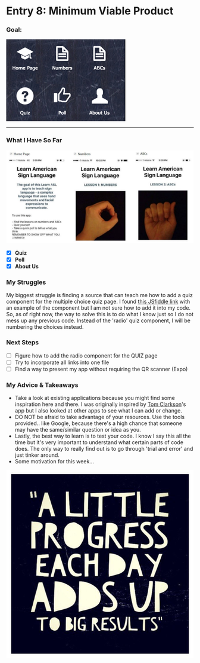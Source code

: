 # Entry 8: Minimum Viable Product
### Goal: 

![new1](/pictures/new1.png)

---
### What I Have So Far

![1](/pictures/1.JPG)

- [x] **Quiz** 
- [x] **Poll**
- [x] **About Us**

### My Struggles
My biggest struggle is finding a source that can teach me how to add a quiz component for the multiple choice quiz page. I found [this JSfiddle link](http://jsfiddle.net/seesyong/dwa1v229/) with an example of the component but I am not sure how to add it into my code. So, as of right now, the way to solve this is to do what I know just so I do not mess up any previous code. Instead of the 'radio' quiz component, I will be numbering the choices instead. 

### Next Steps 
- [ ] Figure how to add the radio component for the QUIZ page
- [ ] Try to incorporate all links into one file
- [ ] Find a way to present my app without requiring the QR scanner (Expo)

### My Advice & Takeaways 
* Take a look at existing applications because you might find some inspiration here and there. I was originally inspired by [Tom Clarkson](https://github.com/dierat/learn_hanzi)'s app but I also looked at other apps to see what I can add or change. 
* DO NOT be afraid to take advantage of your resources. Use the tools provided.. like Google, because there's a high chance that someone may have the same/similar question or idea as you. 
* Lastly, the best way to learn is to test your code. I know I say this all the time but it's very important to understand what certain parts of code does. The only way to really find out is to go through 'trial and error' and just tinker around. 
* Some motivation for this week...

![motivation](/pictures/motivation.jpg) 